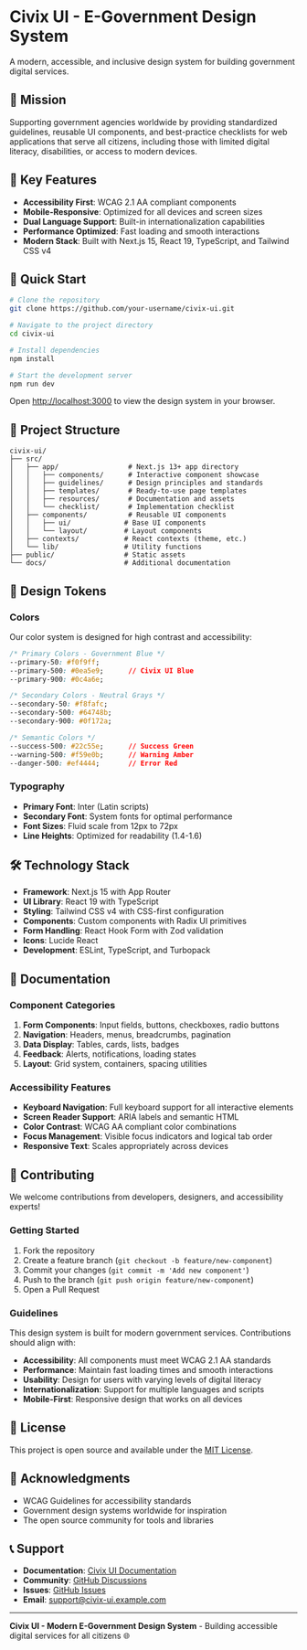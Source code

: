 # Civix UI - E-Government Design System

A modern, accessible, and inclusive design system for building government digital services.

## 🎯 Mission

Supporting government agencies worldwide by providing standardized guidelines, reusable UI components, and best-practice checklists for web applications that serve all citizens, including those with
limited digital literacy, disabilities, or access to modern devices.

## 🌟 Key Features

- **Accessibility First**: WCAG 2.1 AA compliant components
- **Mobile-Responsive**: Optimized for all devices and screen sizes  
- **Dual Language Support**: Built-in internationalization capabilities
- **Performance Optimized**: Fast loading and smooth interactions
- **Modern Stack**: Built with Next.js 15, React 19, TypeScript, and Tailwind CSS v4

## 🚀 Quick Start

```bash
# Clone the repository
git clone https://github.com/your-username/civix-ui.git

# Navigate to the project directory
cd civix-ui

# Install dependencies
npm install

# Start the development server
npm run dev
```

Open [http://localhost:3000](http://localhost:3000) to view the design system in your browser.

## 📁 Project Structure

```
civix-ui/
├── src/
│   ├── app/                 # Next.js 13+ app directory
│   │   ├── components/      # Interactive component showcase
│   │   ├── guidelines/      # Design principles and standards
│   │   ├── templates/       # Ready-to-use page templates
│   │   ├── resources/       # Documentation and assets
│   │   └── checklist/       # Implementation checklist
│   ├── components/          # Reusable UI components
│   │   ├── ui/             # Base UI components
│   │   └── layout/         # Layout components
│   ├── contexts/           # React contexts (theme, etc.)
│   └── lib/                # Utility functions
├── public/                 # Static assets
└── docs/                   # Additional documentation
```

## 🎨 Design Tokens

### Colors

Our color system is designed for high contrast and accessibility:

```css
/* Primary Colors - Government Blue */
--primary-50: #f0f9ff;
--primary-500: #0ea5e9;      // Civix UI Blue
--primary-900: #0c4a6e;

/* Secondary Colors - Neutral Grays */
--secondary-50: #f8fafc;
--secondary-500: #64748b;
--secondary-900: #0f172a;

/* Semantic Colors */
--success-500: #22c55e;      // Success Green
--warning-500: #f59e0b;      // Warning Amber  
--danger-500: #ef4444;       // Error Red
```

### Typography

- **Primary Font**: Inter (Latin scripts)
- **Secondary Font**: System fonts for optimal performance
- **Font Sizes**: Fluid scale from 12px to 72px
- **Line Heights**: Optimized for readability (1.4-1.6)

## 🛠️ Technology Stack

- **Framework**: Next.js 15 with App Router
- **UI Library**: React 19 with TypeScript
- **Styling**: Tailwind CSS v4 with CSS-first configuration
- **Components**: Custom components with Radix UI primitives
- **Form Handling**: React Hook Form with Zod validation
- **Icons**: Lucide React
- **Development**: ESLint, TypeScript, and Turbopack

## 📖 Documentation

### Component Categories

1. **Form Components**: Input fields, buttons, checkboxes, radio buttons
2. **Navigation**: Headers, menus, breadcrumbs, pagination
3. **Data Display**: Tables, cards, lists, badges
4. **Feedback**: Alerts, notifications, loading states
5. **Layout**: Grid system, containers, spacing utilities

### Accessibility Features

- **Keyboard Navigation**: Full keyboard support for all interactive elements
- **Screen Reader Support**: ARIA labels and semantic HTML
- **Color Contrast**: WCAG AA compliant color combinations
- **Focus Management**: Visible focus indicators and logical tab order
- **Responsive Text**: Scales appropriately across devices

## 🤝 Contributing

We welcome contributions from developers, designers, and accessibility experts! 

### Getting Started

1. Fork the repository
2. Create a feature branch (`git checkout -b feature/new-component`)
3. Commit your changes (`git commit -m 'Add new component'`)
4. Push to the branch (`git push origin feature/new-component`)
5. Open a Pull Request

### Guidelines

This design system is built for modern government services. Contributions should align with:

- **Accessibility**: All components must meet WCAG 2.1 AA standards
- **Performance**: Maintain fast loading times and smooth interactions
- **Usability**: Design for users with varying levels of digital literacy
- **Internationalization**: Support for multiple languages and scripts
- **Mobile-First**: Responsive design that works on all devices

## 📝 License

This project is open source and available under the [MIT License](LICENSE).

## 🙏 Acknowledgments

- WCAG Guidelines for accessibility standards
- Government design systems worldwide for inspiration
- The open source community for tools and libraries

## 📞 Support

- **Documentation**: [Civix UI Documentation](https://civix-ui.example.com)
- **Community**: [GitHub Discussions](https://github.com/your-username/civix-ui/discussions)
- **Issues**: [GitHub Issues](https://github.com/your-username/civix-ui/issues)
- **Email**: support@civix-ui.example.com

---

**Civix UI - Modern E-Government Design System** - Building accessible digital services for all citizens 🌐
